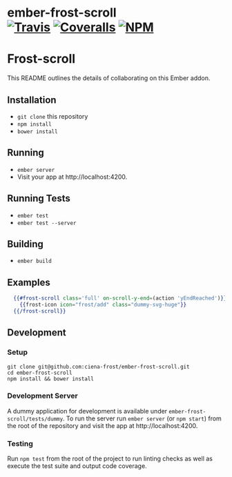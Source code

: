 [ci-img]: https://travis-ci.org/ciena-frost/ember-frost-scroll.svg "Build Status"
[ci-url]: https://travis-ci.org/ciena-frost/ember-frost-scroll
 
[cov-img]: https://coveralls.io/repos/github/ciena-frost/ember-frost-scroll/badge.svg?branch=master "Code Coverage"
[cov-url]: https://coveralls.io/github/ciena-frost/ember-frost-scroll
 
[npm-img]: https://img.shields.io/npm/v/ember-frost-scroll.svg "NPM Version"
[npm-url]: https://www.npmjs.com/package/ember-frost-scroll
 
# ember-frost-scroll <br /> [![Travis][ci-img]][ci-url] [![Coveralls][cov-img]][cov-url] [![NPM][npm-img]][npm-url]
# Frost-scroll

This README outlines the details of collaborating on this Ember addon.

## Installation

* `git clone` this repository
* `npm install`
* `bower install`

## Running

* `ember server`
* Visit your app at http://localhost:4200.

## Running Tests

* `ember test`
* `ember test --server`

## Building

* `ember build`

## Examples

```handlebars
  {{#frost-scroll class='full' on-scroll-y-end=(action 'yEndReached')}}
    {{frost-icon icon="frost/add" class="dummy-svg-huge"}}
  {{/frost-scroll}}
```
## Development
### Setup
```
git clone git@github.com:ciena-frost/ember-frost-scroll.git
cd ember-frost-scroll
npm install && bower install
```

### Development Server
A dummy application for development is available under `ember-frost-scroll/tests/dummy`.
To run the server run `ember server` (or `npm start`) from the root of the repository and
visit the app at http://localhost:4200.

### Testing
Run `npm test` from the root of the project to run linting checks as well as execute the test suite
and output code coverage.
